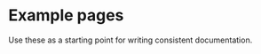 # Example pages

Use these as a starting point for writing consistent documentation.

<DirectoryListing path="/example-pages"/>
